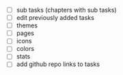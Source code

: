- [ ] sub tasks (chapters with sub tasks)
- [ ] edit previously added tasks
- [ ] themes
- [ ] pages
- [ ] icons
- [ ] colors
- [ ] stats
- [ ] add github repo links to tasks